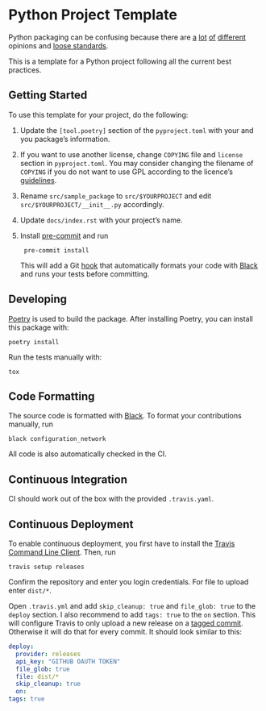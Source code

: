 # Python Project Template

Python packaging can be confusing because there are
[a][borini] [lot][yeaw] [of][bernat] [different][smith] opinions and [loose
standards][pep518].

This is a template for a Python project following all the current best
practices.

## Getting Started

To use this template for your project, do the following:

1. Update the `[tool.poetry]` section of the `pyproject.toml` with your and you
   package’s information.
2. If you want to use another license, change `COPYING` file and `license`
   section in `pyproject.toml`. You may consider changing the filename of
   `COPYING` if you do not want to use GPL according to the licence’s
   [guidelines][so-licences].
3. Rename `src/sample_package` to `src/$YOURPROJECT` and edit
   `src/$YOURPROJECT/__init__.py` accordingly.
4. Update `docs/index.rst` with your project’s name.
5. Install [pre-commit][pre-commit] and run 

        pre-commit install

   This will add a Git [hook][git-hooks] that automatically formats your code
   with [Black][black] and runs your tests before committing.

## Developing

[Poetry](https://poetry.eustace.io/) is used to build the package. After
installing Poetry, you can install this package with:

    poetry install

Run the tests manually with:

    tox

## Code Formatting

The source code is formatted with [Black][black].
To format your contributions manually, run 

    black configuration_network

All code is also automatically checked in the CI.

## Continuous Integration

CI should work out of the box with the provided `.travis.yaml`.

## Continuous Deployment

To enable continuous deployment, you first have to install the
[Travis Command Line Client][travis-cli]. Then, run

    travis setup releases

Confirm the repository and enter you login credentials.
For file to upload enter `dist/*`.

Open `.travis.yml` and add `skip_cleanup: true` and `file_glob: true` to the
`deploy` section. I also recommend to add `tags: true` to the `on` section. This
will configure Travis to only upload a new release on a
[tagged commit][git-tag]. Otherwise it will do that for every commit. It should
look similar to this:

```yaml
deploy:
  provider: releases
  api_key: "GITHUB OAUTH TOKEN"
  file_glob: true
  file: dist/*
  skip_cleanup: true
  on:
tags: true
```

[borini]: https://stefanoborini.com/current-status-of-python-packaging/
[yeaw]: https://dan.yeaw.me/posts/python-packaging-with-poetry-and-briefcase/
[bernat]: https://www.bernat.tech/pep-517-and-python-packaging/
[smith]: https://medium.com/@grassfedcode/goodbye-virtual-environments-b9f8115bc2b6
[pep518]: https://www.python.org/dev/peps/pep-0518/
[pre-commit]: https://pre-commit.com/
[git-hooks]: https://git-scm.com/book/en/v2/Customizing-Git-Git-Hooks
[black]: https://github.com/python/black
[travis-cli]: https://github.com/travis-ci/travis.rb
[git-tag]: https://git-scm.com/book/en/v2/Git-Basics-Tagging
[so-licences]: https://stackoverflow.com/a/5678716
